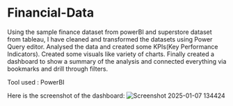 # Financial-Data
Using the sample finance dataset from powerBI and superstore dataset from tableau, I have cleaned and transformed the datasets using Power Query editor. Analysed the data and created some KPIs(Key Performance Indicators). Created some visuals like variety of charts. Finally created a dashboard to show a summary of the analysis and connected everything via bookmarks and drill through filters.

Tool used : PowerBI

Here is the screenshot of the dashboard:
![Screenshot 2025-01-07 134424](https://github.com/user-attachments/assets/a36cbf52-9251-4534-946b-0c0e90cbb224)
